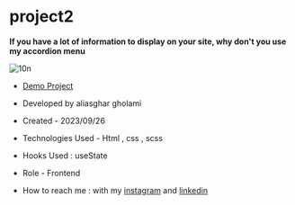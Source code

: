 # project2

**If you have a lot of information to display on your site, why don't you use my accordion menu**

![10n](https://github.com/aliasghardev/project2/assets/144837096/67a4c295-09da-4e37-b579-628b95934284)

- [Demo Project](https://aliasghardev.github.io/project2/)

- Developed by aliasghar gholami

- Created - 2023/09/26

- Technologies Used - Html , css , scss

- Hooks Used : useState 

- Role - Frontend

- How to reach me : with my [instagram](https://www.instagram.com/aliasghar.gholami_dev) and [linkedin](https://www.linkedin.com/in/aliasghar-gholami-a1229a290)
